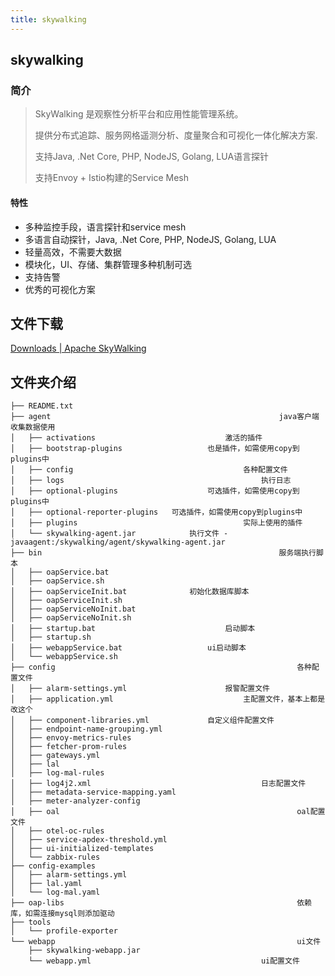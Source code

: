 ```yaml
---
title: skywalking
---
```

## skywalking
### 简介

> SkyWalking 是观察性分析平台和应用性能管理系统。
>
> 提供分布式追踪、服务网格遥测分析、度量聚合和可视化一体化解决方案.
>
> 支持Java, .Net Core, PHP, NodeJS, Golang, LUA语言探针
>
> 支持Envoy + Istio构建的Service Mesh

#### 特性

- 多种监控手段，语言探针和service mesh
- 多语言自动探针，Java, .Net Core, PHP, NodeJS, Golang, LUA
- 轻量高效，不需要大数据
- 模块化，UI、存储、集群管理多种机制可选
- 支持告警
- 优秀的可视化方案

## 文件下载

[Downloads | Apache SkyWalking](https://skywalking.apache.org/downloads/)

## 文件夹介绍

```
├── README.txt
├── agent													java客户端收集数据使用
│   ├── activations								激活的插件		
│   ├── bootstrap-plugins					也是插件，如需使用copy到plugins中
│   ├── config										各种配置文件
│   ├── logs											执行日志
│   ├── optional-plugins					可选插件，如需使用copy到plugins中
│   ├── optional-reporter-plugins	可选插件，如需使用copy到plugins中
│   ├── plugins										实际上使用的插件
│   └── skywalking-agent.jar			执行文件 -javaagent:/skywalking/agent/skywalking-agent.jar
├── bin														服务端执行脚本
│   ├── oapService.bat						
│   ├── oapService.sh
│   ├── oapServiceInit.bat				初始化数据库脚本
│   ├── oapServiceInit.sh
│   ├── oapServiceNoInit.bat
│   ├── oapServiceNoInit.sh
│   ├── startup.bat								启动脚本
│   ├── startup.sh
│   ├── webappService.bat					ui启动脚本
│   └── webappService.sh
├── config														各种配置文件
│   ├── alarm-settings.yml						报警配置文件
│   ├── application.yml								主配置文件，基本上都是改这个
│   ├── component-libraries.yml				自定义组件配置文件
│   ├── endpoint-name-grouping.yml		
│   ├── envoy-metrics-rules
│   ├── fetcher-prom-rules
│   ├── gateways.yml
│   ├── lal
│   ├── log-mal-rules
│   ├── log4j2.xml										日志配置文件
│   ├── metadata-service-mapping.yaml
│   ├── meter-analyzer-config
│   ├── oal														oal配置文件
│   ├── otel-oc-rules
│   ├── service-apdex-threshold.yml
│   ├── ui-initialized-templates
│   └── zabbix-rules
├── config-examples
│   ├── alarm-settings.yml
│   ├── lal.yaml
│   └── log-mal.yaml
├── oap-libs													依赖库，如需连接mysql则添加驱动
├── tools
│   └── profile-exporter
└── webapp														ui文件
    ├── skywalking-webapp.jar					
    └── webapp.yml										ui配置文件
```


